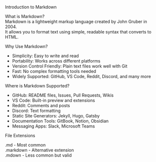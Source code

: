 Introduction to Markdown  
  
What is Markdown?  
Markdown is a lightweight markup language created by John Gruber in 2004.   
It allows you to format text using simple, readable syntax that converts to HTML.
   
Why Use Markdown?
 - Simplicity: Easy to write and read
 - Portability: Works across different platforms
 - Version Control Friendly: Plain text files work well with Git
 - Fast: No complex formatting tools needed
 - Widely Supported: GitHub, VS Code, Reddit, Discord, and many more

Where is Markdown Supported?
 - GitHub: README files, Issues, Pull Requests, Wikis
 - VS Code: Built-in preview and extensions
 - Reddit: Comments and posts
 - Discord: Text formatting
 - Static Site Generators: Jekyll, Hugo, Gatsby
 - Documentation Tools: GitBook, Notion, Obsidian
 - Messaging Apps: Slack, Microsoft Teams

File Extensions  
  
.md - Most common  
.markdown - Alternative extension  
.mdown - Less common but valid  